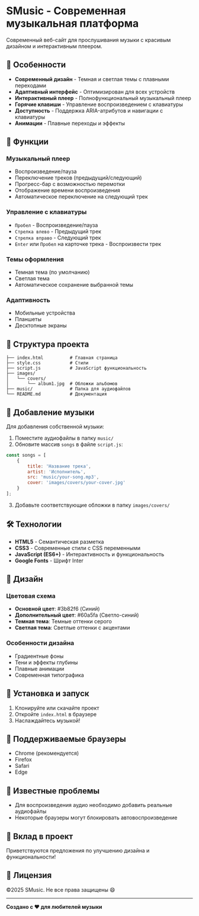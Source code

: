 # SMusic - Современная музыкальная платформа

Современный веб-сайт для прослушивания музыки с красивым дизайном и интерактивным плеером.

## 🎵 Особенности

- **Современный дизайн** - Темная и светлая темы с плавными переходами
- **Адаптивный интерфейс** - Оптимизирован для всех устройств
- **Интерактивный плеер** - Полнофункциональный музыкальный плеер
- **Горячие клавиши** - Управление воспроизведением с клавиатуры
- **Доступность** - Поддержка ARIA-атрибутов и навигации с клавиатуры
- **Анимации** - Плавные переходы и эффекты

## 🚀 Функции

### Музыкальный плеер
- Воспроизведение/пауза
- Переключение треков (предыдущий/следующий)
- Прогресс-бар с возможностью перемотки
- Отображение времени воспроизведения
- Автоматическое переключение на следующий трек

### Управление с клавиатуры
- `Пробел` - Воспроизведение/пауза
- `Стрелка влево` - Предыдущий трек
- `Стрелка вправо` - Следующий трек
- `Enter` или `Пробел` на карточке трека - Воспроизвести трек

### Темы оформления
- Темная тема (по умолчанию)
- Светлая тема
- Автоматическое сохранение выбранной темы

### Адаптивность
- Мобильные устройства
- Планшеты
- Десктопные экраны

## 📁 Структура проекта

```
├── index.html          # Главная страница
├── style.css           # Стили
├── script.js           # JavaScript функциональность
├── images/
│   └── covers/
│       └── album1.jpg  # Обложки альбомов
├── music/              # Папка для аудиофайлов
└── README.md           # Документация
```

## 🎵 Добавление музыки

Для добавления собственной музыки:

1. Поместите аудиофайлы в папку `music/`
2. Обновите массив `songs` в файле `script.js`:

```javascript
const songs = [
    { 
        title: 'Название трека', 
        artist: 'Исполнитель', 
        src: 'music/your-song.mp3', 
        cover: 'images/covers/your-cover.jpg' 
    }
];
```

3. Добавьте соответствующие обложки в папку `images/covers/`

## 🛠️ Технологии

- **HTML5** - Семантическая разметка
- **CSS3** - Современные стили с CSS переменными
- **JavaScript (ES6+)** - Интерактивность и функциональность
- **Google Fonts** - Шрифт Inter

## 🎨 Дизайн

### Цветовая схема
- **Основной цвет**: #3b82f6 (Синий)
- **Дополнительный цвет**: #60a5fa (Светло-синий)
- **Темная тема**: Темные оттенки серого
- **Светлая тема**: Светлые оттенки с акцентами

### Особенности дизайна
- Градиентные фоны
- Тени и эффекты глубины
- Плавные анимации
- Современная типографика

## 🔧 Установка и запуск

1. Клонируйте или скачайте проект
2. Откройте `index.html` в браузере
3. Наслаждайтесь музыкой!

## 📱 Поддерживаемые браузеры

- Chrome (рекомендуется)
- Firefox
- Safari
- Edge

## 🐛 Известные проблемы

- Для воспроизведения аудио необходимо добавить реальные аудиофайлы
- Некоторые браузеры могут блокировать автовоспроизведение

## 🤝 Вклад в проект

Приветствуются предложения по улучшению дизайна и функциональности!

## 📄 Лицензия

©2025 SMusic. Не все права защищены 😄

---

**Создано с ❤️ для любителей музыки**
